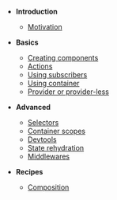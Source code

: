 - **Introduction**

  - [Motivation](introduction/motivation.md)

- **Basics**

  - [Creating components](./basics/create.md)
  - [Actions](./basics/actions.md)
  - [Using subscribers](./basics/subscriber.md)
  - [Using container](./basics/container.md)
  - [Provider or provider-less](./basics/yield-provider.md)

- **Advanced**

  - [Selectors](./advanced/selector.md)
  - [Container scopes](./advanced/container-scope.md)
  - [Devtools](./advanced/devtools.md)
  - [State rehydration](./advanced/rehydration.md)
  - [Middlewares](./advanced/middlewares.md)

- **Recipes**

  - [Composition](recipes/composition.md)
